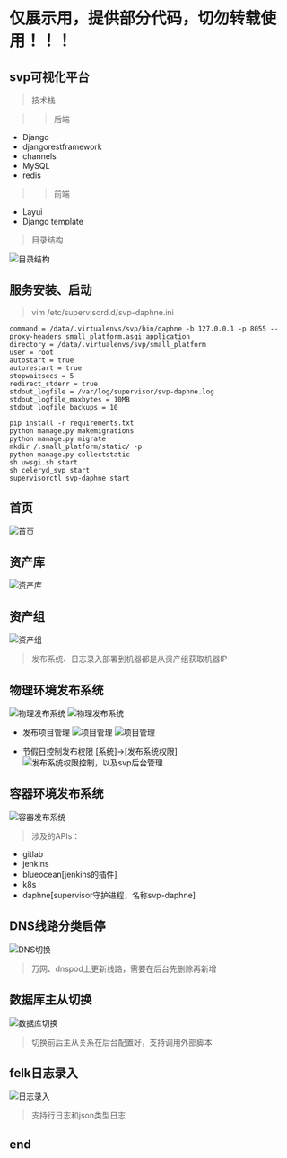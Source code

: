# 仅展示用，提供部分代码，切勿转载使用！！！
## svp可视化平台
> 技术栈

>> 后端
* Django
* djangorestframework
* channels
* MySQL
* redis
>> 前端
* Layui
* Django template

> 目录结构

![目录结构](https://github.com/FrankDC/svp/blob/master/static/image/svp/directory_structure.png)

## 服务安装、启动
> vim /etc/supervisord.d/svp-daphne.ini
```
command = /data/.virtualenvs/svp/bin/daphne -b 127.0.0.1 -p 8055 --proxy-headers small_platform.asgi:application
directory = /data/.virtualenvs/svp/small_platform
user = root
autostart = true
autorestart = true
stopwaitsecs = 5
redirect_stderr = true
stdout_logfile = /var/log/supervisor/svp-daphne.log
stdout_logfile_maxbytes = 10MB
stdout_logfile_backups = 10
```
```
pip install -r requirements.txt
python manage.py makemigrations
python manage.py migrate
mkdir /.small_platform/static/ -p
python manage.py collectstatic
sh uwsgi.sh start
sh celeryd_svp start
supervisorctl svp-daphne start
```

## 首页
![首页](https://github.com/FrankDC/svp/blob/master/static/image/svp/home.png)

## 资产库
![资产库](https://github.com/FrankDC/svp/blob/master/static/image/svp/hosts.png)

## 资产组
![资产组](https://github.com/FrankDC/svp/blob/master/static/image/svp/host_group.png)
> 发布系统、日志录入部署到机器都是从资产组获取机器IP

## 物理环境发布系统
![物理发布系统](https://github.com/FrankDC/svp/blob/master/static/image/svp/release_one.png)
![物理发布系统](https://github.com/FrankDC/svp/blob/master/static/image/svp/release_two.png)

* 发布项目管理
![项目管理](https://github.com/FrankDC/svp/blob/master/static/image/svp/release_project1.png)
![项目管理](https://github.com/FrankDC/svp/blob/master/static/image/svp/release_project2.png)

* 节假日控制发布权限 [系统]->[发布系统权限]
![发布系统权限控制，以及svp后台管理](https://github.com/FrankDC/svp/blob/master/static/image/svp/admin.png)

## 容器环境发布系统
![容器发布系统](https://github.com/FrankDC/svp/blob/master/static/image/svp/container_release.png)
> 涉及的APIs：
* gitlab
* jenkins
* blueocean[jenkins的插件]
* k8s
* daphne[supervisor守护进程，名称svp-daphne]

## DNS线路分类启停
![DNS切换](https://github.com/FrankDC/svp/blob/master/static/image/svp/dns_switch.png)
> 万网、dnspod上更新线路，需要在后台先删除再新增

## 数据库主从切换
![数据库切换](https://github.com/FrankDC/svp/blob/master/static/image/svp/db_switch.png)
> 切换前后主从关系在后台配置好，支持调用外部脚本

## felk日志录入
![日志录入](https://github.com/FrankDC/svp/blob/master/static/image/svp/felk.png)
> 支持行日志和json类型日志

## end
